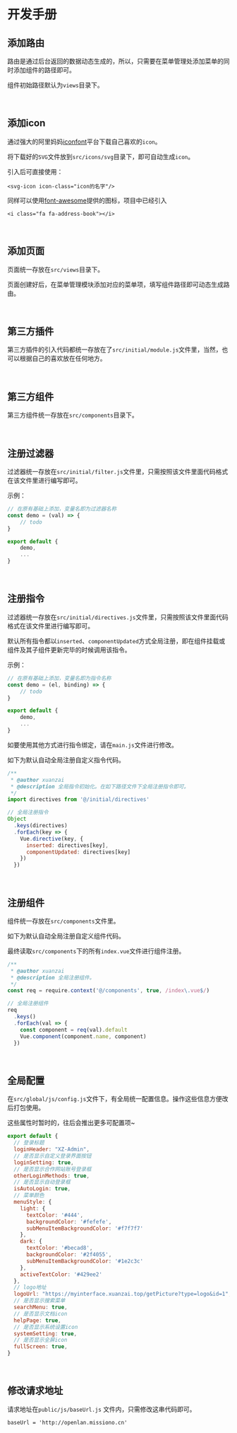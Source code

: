 # 开发手册

## 添加路由

路由是通过后台返回的数据动态生成的，所以，只需要在菜单管理处添加菜单的同时添加组件的路径即可。

组件初始路径默认为`views`目录下。

<br/>


## 添加icon

通过强大的阿里妈妈[iconfont](https://www.iconfont.cn/)平台下载自己喜欢的`icon`。

将下载好的`SVG`文件放到`src/icons/svg`目录下，即可自动生成`icon`。

引入后可直接使用：

```
<svg-icon icon-class="icon的名字"/>
```

同样可以使用[font-awesome](http://fontawesome.dashgame.com/)提供的图标，项目中已经引入

```
<i class="fa fa-address-book"></i>
```

<br/>

## 添加页面

页面统一存放在`src/views`目录下。

页面创建好后，在菜单管理模块添加对应的菜单项，填写组件路径即可动态生成路由。

<br/>

## 第三方插件

第三方插件的引入代码都统一存放在了`src/initial/module.js`文件里，当然，也可以根据自己的喜欢放在任何地方。

<br/>

## 第三方组件

第三方组件统一存放在`src/components`目录下。

<br/>

## 注册过滤器

过滤器统一存放在`src/initial/filter.js`文件里，只需按照该文件里面代码格式在该文件里进行编写即可。

示例：
```js
// 在原有基础上添加，变量名即为过滤器名称
const demo = (val) => {
	// todo
}

export default {
	demo,
	...
}
```

<br/>

## 注册指令

过滤器统一存放在`src/initial/directives.js`文件里，只需按照该文件里面代码格式在该文件里进行编写即可。

默认所有指令都以`inserted`、`componentUpdated`方式全局注册，即在组件挂载或组件及其子组件更新完毕的时候调用该指令。

示例：
```js
// 在原有基础上添加，变量名即为指令名称
const demo = (el, binding) => {
	// todo
}

export default {
	demo,
	...
}
```

如要使用其他方式进行指令绑定，请在`main.js`文件进行修改。

如下为默认自动全局注册自定义指令代码。

```js
/**
 * @author xuanzai
 * @description 全局指令初始化。在如下路径文件下全局注册指令即可。
 */
import directives from '@/initial/directives'

// 全局注册指令
Object
  .keys(directives)
  .forEach(key => {
    Vue.directive(key, {
      inserted: directives[key],
      componentUpdated: directives[key]
    })
  })
```

<br/>

## 注册组件

组件统一存放在`src/components`文件里。

如下为默认自动全局注册自定义组件代码。

最终读取`src/components`下的所有`index.vue`文件进行组件注册。

```js
/**
 * @author xuanzai
 * @description 全局注册组件。
 */
const req = require.context('@/components', true, /index\.vue$/)

// 全局注册组件
req
  .keys()
  .forEach(val => {
    const component = req(val).default
    Vue.component(component.name, component)
  })
```

<br/>

## 全局配置

在`src/global/js/config.js`文件下，有全局统一配置信息。操作这些信息方便改后打包使用。

这些属性时暂时的，往后会推出更多可配置项~

```js
export default {
  // 登录标题
  loginHeader: "XZ-Admin",
  // 是否显示自定义登录界面按钮
  loginSetting: true,
  // 是否显示合作网站账号登录框
  otherLoginMethods: true,
  // 是否显示自动登录框
  isAutoLogin: true,
  // 菜单颜色
  menuStyle: {
    light: {
      textColor: '#444',
      backgroundColor: '#fefefe',
      subMenuItemBackgroundColor: '#f7f7f7'
    },
    dark: {
      textColor: '#becad8',
      backgroundColor: '#2f4055',
      subMenuItemBackgroundColor: '#1e2c3c'
    },
    activeTextColor: '#429ee2'
  },
  // logo地址
  logoUrl: "https://myinterface.xuanzai.top/getPicture?type=logo&id=1",
  // 是否显示搜索菜单
  searchMenu: true,
  // 是否显示文档icon
  helpPage: true,
  // 是否显示系统设置icon
  systemSetting: true,
  // 是否显示全屏icon
  fullScreen: true,
}
```

<br/>

## 修改请求地址

请求地址在`public/js/baseUrl.js` 文件内，只需修改这串代码即可。

```
baseUrl = 'http://openlan.missiono.cn'	
```
